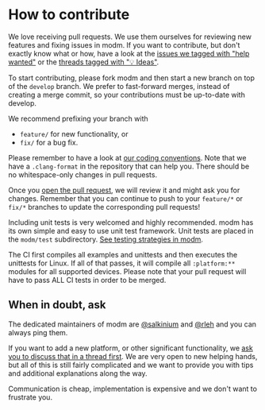 # How to contribute

We love receiving pull requests. We use them ourselves for reviewing new features
and fixing issues in modm. If you want to contribute, but don't exactly know what
or how, have a look at the [issues we tagged with "help wanted"][help_wanted] or
the [threads tagged with "💡 Ideas"][ideas].

To start contributing, please fork modm and then start a new branch on top of
the `develop` branch. We prefer to fast-forward merges, instead of creating a
merge commit, so your contributions must be up-to-date with develop.

We recommend prefixing your branch with
- `feature/` for new functionality, or
- `fix/` for a bug fix.

Please remember to have a look at [our coding conventions](docs/coding_convention.md).
Note that we have a `.clang-format` in the repository that can help you.
There should be no whitespace-only changes in pull requests.

Once you [open the pull request][pulls], we will review it and might ask you for
changes. Remember that you can continue to push to your `feature/*` or `fix/*`
branches to update the corresponding pull requests!

Including unit tests is very welcomed and highly recommended. modm has its own
simple and easy to use unit test framework. Unit tests are placed in the `modm/test`
subdirectory. [See testing strategies in modm](test/README.md).

The CI first compiles all examples and unittests and then executes the unittests
for Linux. If all of that passes, it will compile all `:platform:**` modules for
all supported devices. Please note that your pull request will have to pass ALL
CI tests in order to be merged.


## When in doubt, ask

The dedicated maintainers of modm are [@salkinium](https://github.com/salkinium)
and [@rleh](https://github.com/rleh) and you can always ping them.

If you want to add a new platform, or other significant functionality, we
[ask you to discuss that in a thread first][ideas]. We are very open to
new helping hands, but all of this is still fairly complicated and we want to
provide you with tips and additional explanations along the way.

Communication is cheap, implementation is expensive and we don't want to
frustrate you.

[issues]: https://github.com/modm-io/modm/issues
[pulls]: https://github.com/modm-io/modm/pulls
[ideas]: https://github.com/modm-io/modm/discussions/categories/ideas
[help_wanted]: https://github.com/modm-io/modm/issues?q=is%3Aissue+is%3Aopen+label%3A%22help+wanted+🛠%22
